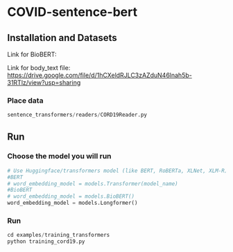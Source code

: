 # COVID-sentence-bert

## Installation and Datasets

Link for BioBERT:

Link for body_text file: https://drive.google.com/file/d/1hCXeldRJLC3zAZduN46lnah5b-31RTlz/view?usp=sharing

### Place data
```python
sentence_transformers/readers/CORD19Reader.py
```

## Run

### Choose the model you will run
```python
# Use Huggingface/transformers model (like BERT, RoBERTa, XLNet, XLM-R) for mapping tokens to embeddings
#BERT
# word_embedding_model = models.Transformer(model_name)
#BioBERT
# word_embedding_model = models.BioBERT()
word_embedding_model = models.Longformer()
```

### Run
```python
cd examples/training_transformers
python training_cord19.py
```






